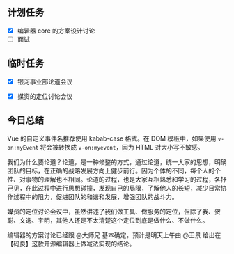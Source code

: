## 计划任务

- [x] 编辑器 core 的方案设计讨论
- [ ] 面试

## 临时任务

- [x] 银河事业部论道会议
- [x] 媒资的定位讨论会议


## 今日总结

Vue 的自定义事件名推荐使用 kabab-case 格式。在 DOM 模板中，如果使用 `v-on:myEvent` 将会被转换成 `v-on:myevent`，因为 HTML 对大小写不敏感。

我们为什么要论道？论道，是一种修整的方式，通过论道，统一大家的思想，明确团队的目标，在正确的战略发展方向上健步前行。因为个体的不同，每个人的个性、对事物的理解也不相同。论道的过程，也是大家互相熟悉和学习的过程，各抒己见，在此过程中进行思想碰撞，发现自己的局限，了解他人的长短，减少日常协作过程中的阻力，促进团队的和谐和发展，增强团队的战斗力。

媒资的定位讨论会议中，虽然讲述了我们做工具、做服务的定位，但除了我、贺聪、文逸、宇明，其他人还是不太清楚这个定位到底是做什么、不做什么。

编辑器的方案讨论已经跟 @大师兄 基本确定，预计是明天上午由 @王景 给出在【码良】这款开源编辑器上做减法实现的结论。
